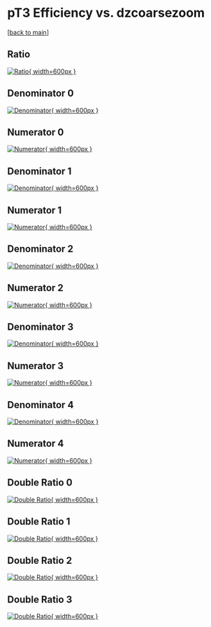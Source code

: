 # pT3 Efficiency vs. dzcoarsezoom

[[back to main](./)]



## Ratio

[![Ratio](../mtv/var/pT3_base_0_-1_eff_dzcoarsezoom.png){ width=600px }](../mtv/var/pT3_base_0_-1_eff_dzcoarsezoom.pdf)

## Denominator 0

[![Denominator](../mtv/den/pT3_base_0_-1_eff_dzcoarsezoom_den0.png){ width=600px }](../mtv/den/pT3_base_0_-1_eff_dzcoarsezoom_den0.pdf)

## Numerator 0

[![Numerator](../mtv/num/pT3_base_0_-1_eff_dzcoarsezoom_num0.png){ width=600px }](../mtv/num/pT3_base_0_-1_eff_dzcoarsezoom_num0.pdf)

## Denominator 1

[![Denominator](../mtv/den/pT3_base_0_-1_eff_dzcoarsezoom_den1.png){ width=600px }](../mtv/den/pT3_base_0_-1_eff_dzcoarsezoom_den1.pdf)

## Numerator 1

[![Numerator](../mtv/num/pT3_base_0_-1_eff_dzcoarsezoom_num1.png){ width=600px }](../mtv/num/pT3_base_0_-1_eff_dzcoarsezoom_num1.pdf)

## Denominator 2

[![Denominator](../mtv/den/pT3_base_0_-1_eff_dzcoarsezoom_den2.png){ width=600px }](../mtv/den/pT3_base_0_-1_eff_dzcoarsezoom_den2.pdf)

## Numerator 2

[![Numerator](../mtv/num/pT3_base_0_-1_eff_dzcoarsezoom_num2.png){ width=600px }](../mtv/num/pT3_base_0_-1_eff_dzcoarsezoom_num2.pdf)

## Denominator 3

[![Denominator](../mtv/den/pT3_base_0_-1_eff_dzcoarsezoom_den3.png){ width=600px }](../mtv/den/pT3_base_0_-1_eff_dzcoarsezoom_den3.pdf)

## Numerator 3

[![Numerator](../mtv/num/pT3_base_0_-1_eff_dzcoarsezoom_num3.png){ width=600px }](../mtv/num/pT3_base_0_-1_eff_dzcoarsezoom_num3.pdf)

## Denominator 4

[![Denominator](../mtv/den/pT3_base_0_-1_eff_dzcoarsezoom_den4.png){ width=600px }](../mtv/den/pT3_base_0_-1_eff_dzcoarsezoom_den4.pdf)

## Numerator 4

[![Numerator](../mtv/num/pT3_base_0_-1_eff_dzcoarsezoom_num4.png){ width=600px }](../mtv/num/pT3_base_0_-1_eff_dzcoarsezoom_num4.pdf)

## Double Ratio 0

[![Double Ratio](../mtv/ratio/pT3_base_0_-1_eff_dzcoarsezoom_ratio0.png){ width=600px }](../mtv/ratio/pT3_base_0_-1_eff_dzcoarsezoom_ratio0.pdf)

## Double Ratio 1

[![Double Ratio](../mtv/ratio/pT3_base_0_-1_eff_dzcoarsezoom_ratio1.png){ width=600px }](../mtv/ratio/pT3_base_0_-1_eff_dzcoarsezoom_ratio1.pdf)

## Double Ratio 2

[![Double Ratio](../mtv/ratio/pT3_base_0_-1_eff_dzcoarsezoom_ratio2.png){ width=600px }](../mtv/ratio/pT3_base_0_-1_eff_dzcoarsezoom_ratio2.pdf)

## Double Ratio 3

[![Double Ratio](../mtv/ratio/pT3_base_0_-1_eff_dzcoarsezoom_ratio3.png){ width=600px }](../mtv/ratio/pT3_base_0_-1_eff_dzcoarsezoom_ratio3.pdf)

